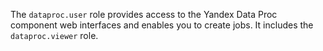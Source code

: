 The `dataproc.user` role provides access to the Yandex Data Proc component web interfaces and enables you to create jobs. It includes the `dataproc.viewer` role.